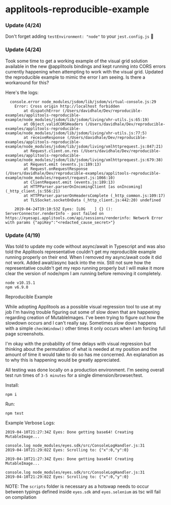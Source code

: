 # applitools-reproducible-example

### Update (4/24)
Don't forget adding `testEnvironment: "node"` to your `jest.config.js` :facepalm:


### Update (4/24)

Took some time to get a working example of the visual grid solution available in the new @applitools bindings and kept running into CORS errors currently happening when attempting to work with the visual grid. Updated the reproducible example to mimic the error I am seeing. Is there a workaround for this?

Here's the logs:
```
  console.error node_modules/jsdom/lib/jsdom/virtual-console.js:29
    Error: Cross origin http://localhost forbidden
        at dispatchError (/Users/davidhale/Dev/reproducible-examples/applitools-reproducible-example/node_modules/jsdom/lib/jsdom/living/xhr-utils.js:65:19)
        at Object.validCORSHeaders (/Users/davidhale/Dev/reproducible-examples/applitools-reproducible-example/node_modules/jsdom/lib/jsdom/living/xhr-utils.js:77:5)
        at receiveResponse (/Users/davidhale/Dev/reproducible-examples/applitools-reproducible-example/node_modules/jsdom/lib/jsdom/living/xmlhttprequest.js:847:21)
        at Request.client.on.res (/Users/davidhale/Dev/reproducible-examples/applitools-reproducible-example/node_modules/jsdom/lib/jsdom/living/xmlhttprequest.js:679:38)
        at Request.emit (events.js:189:13)
        at Request.onRequestResponse (/Users/davidhale/Dev/reproducible-examples/applitools-reproducible-example/node_modules/request/request.js:1066:10)
        at ClientRequest.emit (events.js:189:13)
        at HTTPParser.parserOnIncomingClient [as onIncoming] (_http_client.js:556:21)
        at HTTPParser.parserOnHeadersComplete (_http_common.js:109:17)
        at TLSSocket.socketOnData (_http_client.js:442:20) undefined

    2019-04-24T19:10:53Z Eyes: [LOG    ] {} (): ServerConnector.renderInfo - post failed on https://eyesapi.applitools.com/api/sessions/renderinfo: Network Error with params {"apiKey":"<redacted_cause_secret>"}
```

### Update (4/19)

Was told to update my code without async/await in Typescript and was also told the Applitools representative couldn't get my reproducible example running properly on their end. When I removed my async/await code it did not work. Added await/async back into the mix. Still not sure how the representative couldn't get my repo running properly but I will make it more clear the version of node/npm I am running before removing it completely. 

```
node v10.15.1
npm v6.9.0
```

Reproducible Example

While adopting Applitools as a possible visual regression tool to use at my job I'm having trouble figuring out some of slow down that are happening regarding creation of MutableImages.
I've been trying to figure out how the slowdown occurs and I can't really say. 
Sometimes slow down happens with a simple `checkWindow()` other times it only occurs when I am forcing full page screenshots. 

I'm okay with the probability of time delays with visual regression but thinking about the permutation of what is needed at my position and the amount of time it would take to do so has me concerned. An explanation as to why this is happening would be greatly appreciated.

All testing was done locally on a production environment. I'm seeing overall test run times of `3-5 minutes` for a single dimension/browser/test. 

Install:
```
npm i
```

Run:
```
npm test
```

Example Verbose Logs:
```
2019-04-10T21:27:34Z Eyes: Done getting base64! Creating MutableImage...

console.log node_modules/eyes.sdk/src/ConsoleLogHandler.js:31
2019-04-10T21:29:02Z Eyes: Scrolling to: {"x":0,"y":0}

2019-04-10T21:27:34Z Eyes: Done getting base64! Creating MutableImage...

console.log node_modules/eyes.sdk/src/ConsoleLogHandler.js:31
2019-04-10T21:29:02Z Eyes: Scrolling to: {"x":0,"y":0}
```

NOTE: The `scripts` folder is necessary as a hotswap needs to occur between typings defined inside `eyes.sdk` and `eyes.selenium` as tsc will fail on compilation